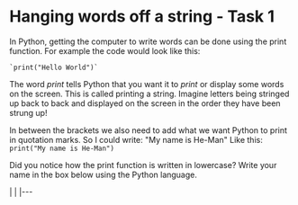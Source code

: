 # Hanging words off a string - Task 1
In Python, getting the computer to write words can be done using the print function.
For example the code would look like this:
~~~
`print("Hello World")`
~~~
The word *print* tells Python that you want it to *print* or display some words on the screen.
This is called printing a string. Imagine letters being stringed up back to back and displayed on the screen in the order they have been strung up!

In between the brackets we also need to add what we want Python to print in quotation marks.
So I could write:
"My name is He-Man"
Like this:
        `print("My name is He-Man")`
 
Did you notice how the print function is written in lowercase?
Write your name in the box below using the Python language.


| 
|
|---

